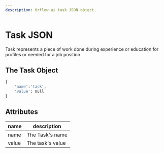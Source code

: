```yaml
---
description: Hrflow.ai task JSON object.
---
```


# Task JSON

Task represents a piece of work done during experience or education for profiles or needed for a job position

## The Task Object

```python
{
    'name':'task',
    'value': null
}
```

## Attributes

| name  | description      |
| ----- | ---------------- |
| name  | The Task's name  |
| value | The task's value |

